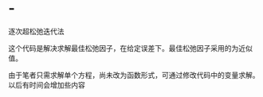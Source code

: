 # -
逐次超松弛迭代法

这个代码是解决求解最佳松弛因子，在给定误差下。最佳松弛因子采用的为近似值。

由于笔者只需求解单个方程，尚未改为函数形式，可通过修改代码中的变量求解。以后有时间会增加些内容
